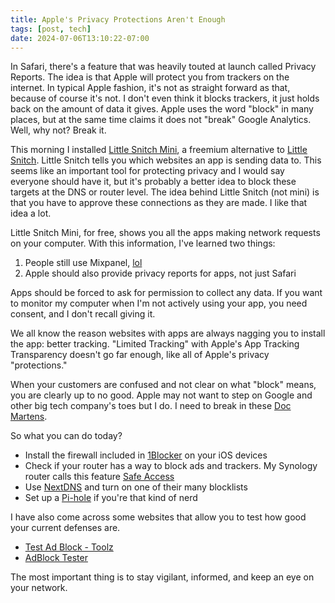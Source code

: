 ```yaml
---
title: Apple's Privacy Protections Aren't Enough
tags: [post, tech]
date: 2024-07-06T13:10:22-07:00
---
```


In Safari, there's a feature that was heavily touted at launch called Privacy Reports. The idea is that Apple will protect you from trackers on the internet. In typical Apple fashion, it's not as straight forward as that, because of course it's not. I don't even think it blocks trackers, it just holds back on the amount of data it gives. Apple uses the word "block" in many places, but at the same time claims it does not "break" Google Analytics. Well, why not? Break it.

This morning I installed [Little Snitch Mini](https://obdev.at/products/littlesnitch-mini/index.html), a freemium alternative to [Little Snitch](https://obdev.at/products/littlesnitch/index.html). Little Snitch tells you which websites an app is sending data to. This seems like an important tool for protecting privacy and I would say everyone should have it, but it's probably a better idea to block these targets at the DNS or router level. The idea behind Little Snitch (not mini) is that you have to approve these connections as they are made. I like that idea a lot.

Little Snitch Mini, for free, shows you all the apps making network requests on your computer. With this information, I've learned two things:

1. People still use Mixpanel, [lol](https://www.theregister.com/2018/02/07/mixpanel_slurped_passwords_in_library_update_slip/)
2. Apple should also provide privacy reports for apps, not just Safari

Apps should be forced to ask for permission to collect any data. If you want to monitor my computer when I'm not actively using your app, you need consent, and I don't recall giving it.

We all know the reason websites with apps are always nagging you to install the app: better tracking. "Limited Tracking" with Apple's App Tracking Transparency doesn't go far enough, like all of Apple's privacy "protections."

When your customers are confused and not clear on what "block" means, you are clearly up to no good. Apple may not want to step on Google and other big tech company's toes but I do. I need to break in these [Doc Martens](https://www.youtube.com/watch?v=iEIqsI-F8wE).

So what you can do today?

- Install the firewall included in [1Blocker](https://1blocker.com) on your iOS devices
- Check if your router has a way to block ads and trackers. My Synology router calls this feature [Safe Access](https://kb.synology.com/en-global/SRM/tutorial/Quick_Start_Safe_Access)
- Use [NextDNS](https://nextdns.io/?from=qa2cg8e9) and turn on one of their many blocklists
- Set up a [Pi-hole](https://pi-hole.net) if you're that kind of nerd

I have also come across some websites that allow you to test how good your current defenses are.

- [Test Ad Block - Toolz](https://d3ward.github.io/toolz/adblock.html)
- [AdBlock Tester](https://adblock-tester.com/)

The most important thing is to stay vigilant, informed, and keep an eye on your network.
